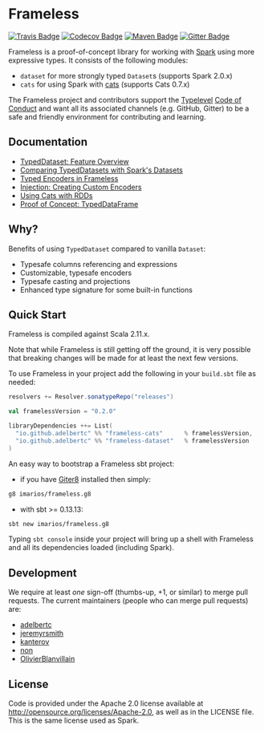# Frameless

[![Travis Badge](https://travis-ci.org/typelevel/frameless.svg?branch=master)](https://travis-ci.org/adelbertc/frameless)
[![Codecov Badge](https://codecov.io/gh/typelevel/frameless/branch/master/graph/badge.svg)](https://codecov.io/gh/adelbertc/frameless)
[![Maven Badge](https://img.shields.io/maven-central/v/io.github.adelbertc/frameless-dataset_2.11.svg)](https://maven-badges.herokuapp.com/maven-central/io.github.adelbertc/frameless-dataset_2.11)
[![Gitter Badge](https://badges.gitter.im/adelbertc/frameless.svg)](https://gitter.im/adelbertc/frameless?utm_source=badge&utm_medium=badge&utm_campaign=pr-badge&utm_content=badge)

Frameless is a proof-of-concept library for working with [Spark](http://spark.apache.org/) using more expressive types.
It consists of the following modules:

* `dataset` for more strongly typed `Dataset`s  (supports Spark 2.0.x)
* `cats` for using Spark with [cats](https://github.com/typelevel/cats) (supports Cats 0.7.x)


The Frameless project and contributors support the
[Typelevel](http://typelevel.org/) [Code of Conduct](http://typelevel.org/conduct.html) and want all its
associated channels (e.g. GitHub, Gitter) to be a safe and friendly environment for contributing and learning.

## Documentation

* [TypedDataset: Feature Overview](http://olivierblanvillain.github.io/frameless/GettingStarted.html)
* [Comparing TypedDatasets with Spark's Datasets](http://olivierblanvillain.github.io/frameless/TypedDatasetVsSparkDataset.html)
* [Typed Encoders in Frameless](http://olivierblanvillain.github.io/frameless/TypedEncoder.html)
* [Injection: Creating Custom Encoders](http://olivierblanvillain.github.io/frameless/Injection.html)
* [Using Cats with RDDs](http://olivierblanvillain.github.io/frameless/Cats.html)
* [Proof of Concept: TypedDataFrame](http://olivierblanvillain.github.io/frameless/TypedDataFrame.html)

## Why?

Benefits of using `TypedDataset` compared to vanilla `Dataset`:

* Typesafe columns referencing and expressions
* Customizable, typesafe encoders
* Typesafe casting and projections
* Enhanced type signature for some built-in functions

## Quick Start
Frameless is compiled against Scala 2.11.x.

Note that while Frameless is still getting off the ground, it is very possible that breaking changes will be
made for at least the next few versions.

To use Frameless in your project add the following in your `build.sbt` file as needed:

```scala
resolvers += Resolver.sonatypeRepo("releases")

val framelessVersion = "0.2.0"

libraryDependencies ++= List(
  "io.github.adelbertc" %% "frameless-cats"      % framelessVersion,
  "io.github.adelbertc" %% "frameless-dataset"   % framelessVersion
)
```

An easy way to bootstrap a Frameless sbt project:

- if you have [Giter8][g8] installed then simply:

```bash
g8 imarios/frameless.g8
```
- with sbt >= 0.13.13:

```bash
sbt new imarios/frameless.g8
```
Typing `sbt console` inside your project will bring up a shell with Frameless
and all its dependencies loaded (including Spark). 

## Development
We require at least *one* sign-off (thumbs-up, +1, or similar) to merge pull requests. The current maintainers
(people who can merge pull requests) are:

* [adelbertc](https://github.com/adelbertc)
* [jeremyrsmith](https://github.com/jeremyrsmith)
* [kanterov](https://github.com/kanterov)
* [non](https://github.com/non)
* [OlivierBlanvillain](https://github.com/OlivierBlanvillain/)

## License
Code is provided under the Apache 2.0 license available at http://opensource.org/licenses/Apache-2.0,
as well as in the LICENSE file. This is the same license used as Spark.

[g8]: http://www.foundweekends.org/giter8/
